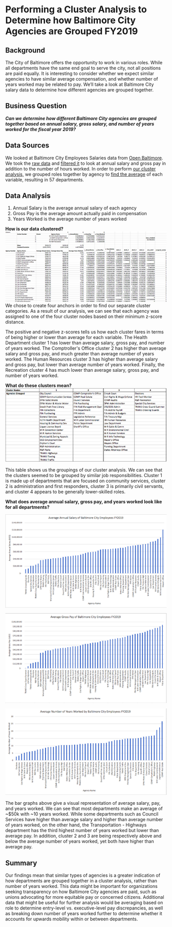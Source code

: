 # Performing a Cluster Analysis to Determine how Baltimore City Agencies are Grouped FY2019
## Background
The City of Baltimore offers the opportunity to work in various roles. While all departments have the same end goal to serve the city, not all positions are paid equally. It is interesting to consider whether we expect similar agencies to have similar average compensation, and whether number of years worked may be related to pay. We’ll take a look at Baltimore City salary data to determine how different agencies are grouped together.

## Business Question
***Can we determine how different Baltimore City agencies are grouped together based on annual salary, gross salary, and number of years worked for the fiscal year 2019?***

## Data Sources
We looked at Baltimore City Employees Salaries data from [Open Baltimore](https://data.baltimorecity.gov/City-Government/Baltimore-City-Employees-Salaries/w28m-utix). We took the [raw data](https://github.com/katiesunsg/baltimore-employees-salary-fy2019/blob/main/Baltimore_City_Employees_Salaries_RawData.xlsx) and [filtered it](https://github.com/katiesunsg/baltimore-employees-salary-fy2019/blob/main/Balti_Employees_Salary_Manipulated.xlsx) to look at annual salary and gross pay in addition to the number of hours worked. In order to perform [our cluster analysis,](https://github.com/katiesunsg/baltimore-employees-salary-fy2019/blob/main/Balti_Employees_Cluster_Analysis.xlsx) we grouped roles together by agency to [find the average](https://github.com/katiesunsg/baltimore-employees-salary-fy2019/blob/main/Balti_Employees_DataVisuals.xlsx) of each variable, resulting in 57 departments.

## Data Analysis
1. Annual Salary is the average annual salary of each agency
2. Gross Pay is the average amount actually paid in compensation
3. Years Worked is the average number of years worked 

**How is our data clustered?**
![insert](https://github.com/katiesunsg/baltimore-employees-salary-fy2019/blob/main/clustering%20results.png)
We chose to create four anchors in order to find our separate cluster categories. As a result of our analysis, we can see that each agency was assigned to one of the four cluster nodes based on their minimum z-score distance.

The positive and negative z-scores tells us how each cluster fares in terms of being higher or lower than average for each variable. The Health Department cluster 1 has lower than average salary, gross pay, and number of years worked. The Comptroller's Office cluster 2 has higher than average salary and gross pay, and much greater than average number of years worked. The Human Resources cluster 3 has higher than average salary and gross pay, but lower than average number of years worked. Finally, the Recreation cluster 4 has much lower than average salary, gross pay, and number of years worked.

**What do these clusters mean?**
![insert2](https://github.com/katiesunsg/baltimore-employees-salary-fy2019/blob/main/cluster%20table.png)

This table shows us the groupings of our cluster analysis. We can see that the clusters seemed to be grouped by similar job responsibilities. Cluster 1 is made up of departments that are focused on community services, cluster 2 is administration and first responders, cluster 3 is primarily civil servants, and cluster 4 appears to be generally lower-skilled roles. 

**What does average annual salary, gross pay, and years worked look like for all departments?**

![insert3](https://github.com/katiesunsg/baltimore-employees-salary-fy2019/blob/main/average%20annual.png)

![insert4](https://github.com/katiesunsg/baltimore-employees-salary-fy2019/blob/main/average%20gross%20pay.png)

![insert5](https://github.com/katiesunsg/baltimore-employees-salary-fy2019/blob/main/average%20years%20worked.png)

The bar graphs above give a visual representation of average salary, pay, and years worked. We can see that most departments make an average of ~$50k with ~10 years worked. While some departments such as Council Services have higher than average salary and higher than average number of years worked, on the other hand, the Transportation - Highways department has the third highest number of years worked but lower than average pay. In addition, cluster 2 and 3 are being respectively above and below the average number of years worked, yet both have higher than average pay.

## Summary
Our findings mean that similar types of agencies is a greater indication of how departments are grouped together in a cluster analysis, rather than number of years worked. This data might be important for organizations seeking transparency on how Baltimore City agencies are paid, such as unions advocating for more equitable pay or concerned citizens. Additional data that might be useful for further analysis would be averaging based on role to determine entry-level vs. executive-level pay discrepancies, as well as breaking down number of years worked further to determine whether it accounts for upwards mobility within or between departments.
